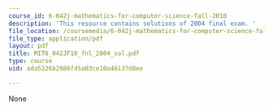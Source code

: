 ```yaml
---
course_id: 6-042j-mathematics-for-computer-science-fall-2010
description: 'This resource contains solutions of 2004 final exam. '
file_location: /coursemedia/6-042j-mathematics-for-computer-science-fall-2010/ada5226b2986f45a03ce10a46137d8ee_MIT6_042JF10_fnl_2004_sol.pdf
file_type: application/pdf
layout: pdf
title: MIT6_042JF10_fnl_2004_sol.pdf
type: course
uid: ada5226b2986f45a03ce10a46137d8ee

---
```

None